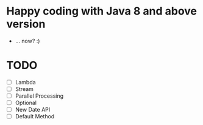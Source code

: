 # Happy coding with Java 8 and above version
- ... now? :)

# TODO
- [ ] Lambda
- [ ] Stream
- [ ] Parallel Processing
- [ ] Optional
- [ ] New Date API
- [ ] Default Method